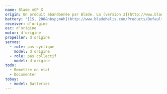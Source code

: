```yaml
---
name: Blade mCP X
origin: Un produit abandonnée par Blade. La [version 2](http://www.bladehelis.com/Products/Default.aspx?ProdID=BLH3600).
battery: "[1S, 200&nbsp;mAh](http://www.bladehelis.com/Products/Default.aspx?ProdID=EFLB2001S30)"
receiver: d'origine
esc: d'origine
motor: d'origine
propeller: d'origine
servos:
  - role: pas cyclique
    model: d'origine
  - role: pas collectif
    model: d'origine
todo:
  - Remettre en état
  - Documenter
tobuy:
  - model: Batteries
---
```


